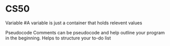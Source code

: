 # CS50

Variable
#A variable is just a container that holds relevent values

Pseudocode
Comments can be pseudocode and help outline your program in the beginning. 
Helps to structure your to-do list
